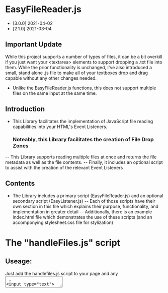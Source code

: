 # EasyFileReader.js
- [3.0.0] 2021-04-02
- [2.1.0] 2021-03-04

## Important Update 
While this project supports a number of types of files, it can be a bit overkill if you just want your \<textarea> elements to support dropping a .txt file into them. While the prior functionality is unchanged, I've also introduced a small, stand alone .js file to make all of your textboxes drop and drag capable without any other changes needed.  
- Unlike the EasyFileReader.js functions, this does not support multiple files on the same input at the same time. 


## Introduction
- This Library facilitates the implementation of JavaScript file reading capabilities into your HTML's Event Listeners.
	### Noteably, this Library facilitates the creation of File Drop Zones   
-- This Library supports reading multiple files at once and returns the file metadata as well as the file contents. 
-- Finally, it includes an optional script to assist with the creation of the relevant Event Listeners

## Contents
- The Library includes a primary script (EasyFileReader.js) and an optional secondary script (EasyListener.js) 
-- Each of those scripts have their own section in this file which explains their purpose, functionality, and implementation in greater detail
-- Additionally, there is an example index.html file which demonstrates the use of these scripts (and an accomponying stylesheet.css file for stylization)

# The "handleFiles.js" script

## Useage:
Just add the handlefiles.js script to your page and any <textarea> , <input type="text"> and <input type="password"> elements will be able to accept plaintext files as inputs.
````html
<script src="handleFiles.js"></script>
````

# The "EasyFileReader" Class

## Purpose: 
- This Class facilitates the Reading of 1+ files asyncronously and returning the files content and metedata if possible
-- The file's "metadata.type" atribute will be compared against lists of known mimetypes to determine what "category" of file it is
-- Files from the "text" category will return their text content as the "plaintext" attribute
-- The base64 encoded data of the file will be returned for a variety of files as the "encoded" attribute
-- The "name", "lastModified", "type" and "size" metadata attributes will also be returned


## Input Parameters: 
- This Class no longer requires any arguments upon instantiation.
- A fileList argument must be passed to the .readFiles() method as detailed further below
-- Typically the fileList argument will be derived from certain Event Listeners

### fileList : [Mandatory] 
- The fileList parameter must be an aray containing file data as derived from certain Event Listeners
-- The specific supported events are:
+ "dragover" event listener on most html elements
++ ( typically a \<div>, \<form> or \<textarea> element would be suggested, though other elements such as \<p> also work. )
++ The FileObject providing attribute is "event.dataTransfer.files"

+  "change" event listener for an <input type="file"> element
++ The FileObject providing attribute is "event.target.files"
   
## Useable Methods: 
- While this Class actually has a number of methods, only one of them is actually intended to be used externally (the other methods are used by the primary method):

### .readFiles( FileList )
- Takes in a FileList, as explained above, and returns:
* the content of the file(s) 
* some file metadata
* OR an error message

### Output Data:
- The outgoing data is returned in the form of an array containing objects with one object per file 
-- This occurs whether or not the file was sucessfully read or it was skipped
-- These Objects have the following properties (having the noted Data types):
````javascript
{
 category,		// a string; consisting of the file's "category", as determined by it's mime-type 
 encoded, 		// a string; consisting of the base64 encoded contents of the file
 err,			// a string; consisting of an error message on error OR null on success
 fileName,		// a string; consisting of the file's name
 fileExt,		// a string; consisting of the file's extention, as determined using a regular expression
 lastModified,	// a number; consisting of the last modified timestamp in miliseconds ( from epoch )
 plaintext,		// a string; consisting of the actual text contents of the file ( if applicable )
 size,			// a number; consisting of the number of bytes that the file takes up 
 type			// a string; consisting of the file's mime-type 
}
````

## Using this Class: 
- This Class is intended to be used as part of an Event Listener.
1. Instantiate the Class
````javascript
myFileReader = new EasyFileReader()
````
2. After Instantiation, you can call the ".readFiles()" method on a list of files; which will return the processed files asyncronously
````javascript
let loadedData = await myFileReader.readFiles( event.dataTransfer.files )
````
3. Once the ".readFiles()" method is done, it returns an array of objects as detailed above
````javascript
console.log( loadedData )
````

## The File Categories (and their mime-types):
- 'audio'
* [ 'audio/mpeg', 'audio/mid' ]
- 'image'
[ 'image/bmp', 'image/gif','image/jpeg','image/png','image/svg+xml','image/x-icon' ]
- 'text'
* ['application/json', 'text/css', 'text/csv', 'text/javascript', 'text/plain', 'text/html' ]
- 'richText'
* [ 'application/msword', 'application/vnd.ms-excel']
** 'application/msword' seems to include: .doc and .rtf 
- 'video'
['video/avi', 'video/mp4']
- 'pdf'
* [ "application/pdf" ]
- 'compressed',
* [ 'application/x-zip-compressed' ]

## Some Important Notes:
1: That this Class Method asynchronously returns data via await
* If you try to use the data synchronously, it will return undefined before the method finishes and you won't be able to access the processed data

2: If you are using "Drop" or "Drag" Event Listeners, you will need to prevent their default functionality via "event.preventDefault()"
- This can be added to the Event Listener which calls this functionality or it can be globally prevented via "window.addEventListener"
- The companion file, "EasyListener.js", includes a Class which further streamlines the implementation of the EasyFileReader class 

3. The File Category List is still a work in progress
- Some file types (such as .MD) don't seem to have a mime-type at all 

# The "EasyListener" class

## Purpose: This Class is an optional companion to the "EasyFileReader" class
- Facilitates the implementation of the "EasyFileReader" class.
-- Specifically, simpifies the tying of HTML elements and JavaScript Callback functions to Instances of the Class and it's ".readFiles()" method

## Input Parameters:
- This Class takes in 2 mandatory inputs upon Instantiation.

### domTarget : [Mandatory]
- A string containing the "id" value of an HTML element which is to be the target of the event listener.
-- Alternatively the DOM element itself can be passed in place of the string ( as of version 2.1.0)

### callback : [Mandatory]
- A JavaScript Callback function. 
-- This Callback funcation can either anonymously declared or a named function can be referenced.

## Useable Methods: 
- This Class has two useable methods. 
* These methods are fairly similar, however one is for input buttons HTML elements and the other is for any HTML element which you might want to drag the files onto. 
** Neither of these methods require any input parameters. 
** Additionally, the desired method should be called immediately upon instantiation.  

### fileButtonListener()
- This method can be tied to \<input type="file"> HTML elements only.

### fileDropListener()
- This method can be tied to most HTML elements (though \<div> , \<form> or \<textarea> are the most likely uses.
-- \<p> is has also been shown to be useable in testing

## Output Data: 
- The data from "EasyFileReader.fileRead()" comes in the form of an array filled with objects.
-- This data is pushed directly to the callback function, which may alter the results further.

## Using this Class: 
- This class uses the 'id' of an HTML element and a JavaScript Callback function.
1. Place your HTML element and make sure that it has a unique 'id' value
````javascript
<div id="drop_zone">Drop files here</div>
````
2. Define a Callback function (which takes the returned data as an argument)
````javascript       
myCallback = ( dataArray ) => { 
	dataArray.forEach( fileData => console.log(fileData) )
}
````
3. Instantiate the Class with the "id" of your HTML target element and your JavaScript callback functions as arguments. 
* Additionally, call the desired method (as described above) at the same time. 
````javascript
new EasyListener("drop_zone", myCallback).fileDropListener()
````

## Author: Jon Spencer (spenjo7)